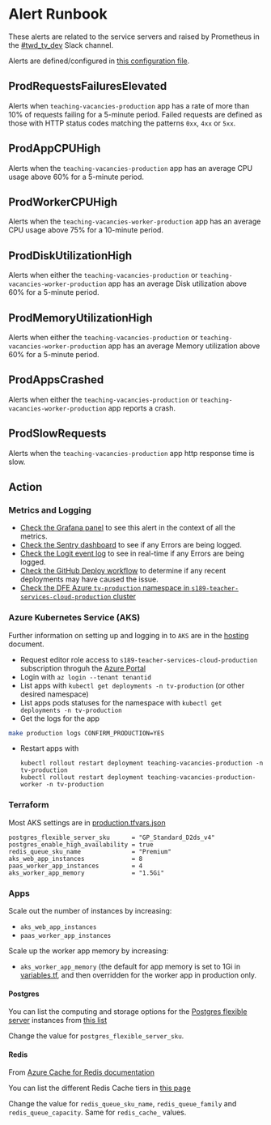 # Alert Runbook

These alerts are related to the service servers and raised by Prometheus in the [#twd_tv_dev](https://ukgovernmentdfe.slack.com/archives/CP987RP6J) Slack channel.

Alerts are defined/configured in [this configuration file](../terraform/monitoring/config/alert.rules.yml).


## ProdRequestsFailuresElevated

Alerts when `teaching-vacancies-production` app has a rate of more than 10% of requests failing for a 5-minute period.
Failed requests are defined as those with HTTP status codes matching the patterns `0xx`, `4xx` or `5xx`.

## ProdAppCPUHigh

Alerts when the `teaching-vacancies-production` app has an average CPU usage above 60% for a 5-minute period.

## ProdWorkerCPUHigh

Alerts when the `teaching-vacancies-worker-production` app has an average CPU usage above 75% for a 10-minute period.

## ProdDiskUtilizationHigh

Alerts when either the `teaching-vacancies-production` or `teaching-vacancies-worker-production` app has an average Disk utilization above 60% for a 5-minute period.

## ProdMemoryUtilizationHigh

Alerts when either the `teaching-vacancies-production` or `teaching-vacancies-worker-production` app has an average Memory utilization above 60% for a 5-minute period.

## ProdAppsCrashed

Alerts when either the `teaching-vacancies-production` or `teaching-vacancies-worker-production` app reports a crash.

## ProdSlowRequests

Alerts when the `teaching-vacancies-production` app http response time is slow.

## Action

### Metrics and Logging

- [Check the Grafana panel](https://grafana-teaching-vacancies.london.cloudapps.digital/d/6Ac4lUWGk/teaching-vacancies-production?orgId=1&refresh=5s) to see this alert in the context of all the metrics.
- [Check the Sentry dashboard](https://sentry.io/organizations/teaching-vacancies/issues) to see if any Errors are being logged.
- [Check the Logit event log](https://dashboard.logit.io) to see in real-time if any Errors are being logged.
- [Check the GitHub Deploy workflow](https://github.com/DFE-Digital/teaching-vacancies/actions?query=workflow%3ADeploy) to determine if any recent deployments may have caused the issue.
- [Check the DFE Azure  `tv-production` namespace in `s189-teacher-services-cloud-production` cluster](https://portal.azure.com/#home)

### Azure Kubernetes Service (AKS)

Further information on setting up and logging in to `AKS` are in the [hosting](../hosting.md) document.

- Request editor role access to `s189-teacher-services-cloud-production` subscription throguh the [Azure Portal](https://portal.azure.com/#home)
- Login with `az login --tenant tenantid`
- List apps with `kubectl get deployments -n tv-production` (or other desired namespace)
- List apps pods statuses for the  namespace with `kubectl get deployments -n tv-production`
- Get the logs for the app
```bash
make production logs CONFIRM_PRODUCTION=YES
```
- Restart apps with 
  ```
  kubectl rollout restart deployment teaching-vacancies-production -n tv-production
  kubectl rollout restart deployment teaching-vacancies-production-worker -n tv-production
  ``````


### Terraform

Most AKS settings are in [production.tfvars.json](../terraform/workspace-variables/production.tfvars.json)

```
postgres_flexible_server_sku      = "GP_Standard_D2ds_v4"
postgres_enable_high_availability = true
redis_queue_sku_name              = "Premium"
aks_web_app_instances             = 8
paas_worker_app_instances         = 4
aks_worker_app_memory             = "1.5Gi"
```

### Apps

Scale out the number of instances by increasing:

- `aks_web_app_instances`
- `paas_worker_app_instances`

Scale up the worker app memory by increasing:

- `aks_worker_app_memory` (the default for app memory is set to 1Gi in [variables.tf](../terraform/app/variables.tf), and then overridden for the worker app in production only.

#### Postgres

You can list the computing and storage options for the [Postgres flexible server](https://learn.microsoft.com/en-gb/azure/postgresql/flexible-server/overview) instances from [this list](https://learn.microsoft.com/en-us/azure/postgresql/flexible-server/concepts-compute-storage)

Change the value for `postgres_flexible_server_sku`.

#### Redis

From [Azure Cache for Redis documentation](https://learn.microsoft.com/en-us/azure/azure-cache-for-redis/)

You can list the different Redis Cache tiers in [this page](https://azure.microsoft.com/en-us/pricing/details/cache/)

Change the value for `redis_queue_sku_name`, `redis_queue_family` and `redis_queue_capacity`. Same for `redis_cache_` values. 
